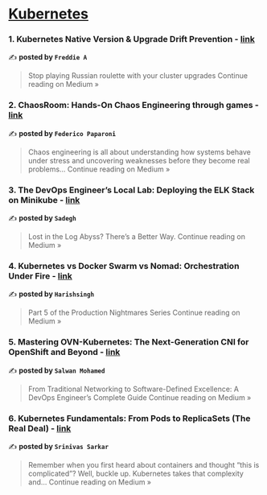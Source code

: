 
<h1><a href=https://medium.com/tag/kubernetes/recommended target="_blank" rel="noopener noreferrer">Kubernetes</a></h1>
<h3>1. Kubernetes Native Version & Upgrade Drift Prevention - <a href="https://medium.com/@sajitharasathurai2/kubernetes-native-version-upgrade-drift-prevention-bf1d93243181?source=rss------kubernetes-5" target="_blank" rel="noopener noreferrer">link</a></h3>

✍️ **posted by `Freddie A`**

<blockquote>Stop playing Russian roulette with your cluster upgrades
Continue reading on Medium »</blockquote>

<h3>2. ChaosRoom: Hands-On Chaos Engineering through games - <a href="https://fpaparoni.medium.com/chaosroom-hands-on-chaos-engineering-through-games-58bced0841d7?source=rss------kubernetes-5" target="_blank" rel="noopener noreferrer">link</a></h3>

✍️ **posted by `Federico Paparoni`**

<blockquote>Chaos engineering is all about understanding how systems behave under stress and uncovering weaknesses before they become real problems…
Continue reading on Medium »</blockquote>

<h3>3. The DevOps Engineer’s Local Lab: Deploying the ELK Stack on Minikube - <a href="https://medium.com/@sadeghliahmadi/the-devops-engineers-local-lab-deploying-the-elk-stack-on-minikube-852f6b61b599?source=rss------kubernetes-5" target="_blank" rel="noopener noreferrer">link</a></h3>

✍️ **posted by `Sadegh`**

<blockquote>Lost in the Log Abyss? There’s a Better Way.
Continue reading on Medium »</blockquote>

<h3>4. Kubernetes vs Docker Swarm vs Nomad: Orchestration Under Fire - <a href="https://medium.com/@harishsingh8529/kubernetes-vs-docker-swarm-vs-nomad-orchestration-under-fire-94d885f3ba85?source=rss------kubernetes-5" target="_blank" rel="noopener noreferrer">link</a></h3>

✍️ **posted by `Harishsingh`**

<blockquote>Part 5 of the Production Nightmares Series
Continue reading on Medium »</blockquote>

<h3>5. Mastering OVN-Kubernetes: The Next-Generation CNI for OpenShift and Beyond - <a href="https://medium.com/@salwan.mohamed/mastering-ovn-kubernetes-the-next-generation-cni-for-openshift-and-beyond-f26cb686e7da?source=rss------kubernetes-5" target="_blank" rel="noopener noreferrer">link</a></h3>

✍️ **posted by `Salwan Mohamed`**

<blockquote>From Traditional Networking to Software-Defined Excellence: A DevOps Engineer’s Complete Guide
Continue reading on Medium »</blockquote>

<h3>6. Kubernetes Fundamentals: From Pods to ReplicaSets (The Real Deal) - <a href="https://medium.com/@srinivassarkar/kubernetes-fundamentals-from-pods-to-replicasets-the-real-deal-c06c6b725556?source=rss------kubernetes-5" target="_blank" rel="noopener noreferrer">link</a></h3>

✍️ **posted by `Srinivas Sarkar`**

<blockquote>Remember when you first heard about containers and thought “this is complicated”? Well, buckle up. Kubernetes takes that complexity and…
Continue reading on Medium »</blockquote>

